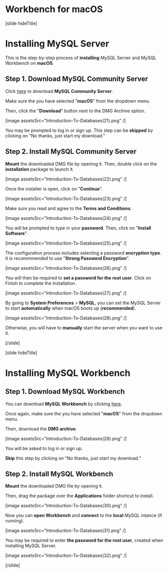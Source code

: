 # Workbench for macOS

[slide hideTitle]

# Installing MySQL Server 

This is the step-by-step process of **installing** MySQL Server and MySQL Workbench on **macOS**.
 
## Step 1. Download MySQL Community Server 

Click [here](http://dev.mysql.com/downloads/mysql) to download **MySQL Community Server**.  

Make sure the you have selected "**macOS**" from the dropdown menu. 

Then, click the "**Download**" button next to the DMG Archive option. 
 
[image assetsSrc="Introduction-To-Databases(21).png" /]

You may be prompted to log in or sign up. This step can be **skipped** by clicking on "No thanks, just start my download." 
 
## Step 2. Install MySQL Community Server  
 
**Mount** the downloaded DMG file by opening it. Then, double click on the **installation** package to launch it. 

[image assetsSrc="Introduction-To-Databases(22).png" /]
        
 
Once the installer is open, click on "**Continue**". 
        
[image assetsSrc="Introduction-To-Databases(23).png" /]
 

Make sure you read and agree to the **Terms and Conditions**. 
 
[image assetsSrc="Introduction-To-Databases(24).png" /]     
 

You will be prompted to type in your **password**. Then, click on "**Install Software**". 
 
[image assetsSrc="Introduction-To-Databases(25).png" /]
 
The configuration process includes selecting a password **encryption type**. It is recommmended to use "**Strong Password Encryption**". 
        
[image assetsSrc="Introduction-To-Databases(26).png" /]
 

You will then be required to **set a password for the root user**. Click on Finish to complete the installation. 
 
[image assetsSrc="Introduction-To-Databases(27).png" /]

 
By going to **System Preferences** \> **MySQL**, you can set the MySQL Server to start **automatically** when macOS boots up (**recommended**). 
 
[image assetsSrc="Introduction-To-Databases(28).png" /]

Otherwise, you will have to **manually** start the server when you want to use it. 

[/slide]
 
[slide hideTitle]
 
# Installing MySQL Workbench 
 
## Step 1. Download MySQL Workbench 

You can download **MySQL Workbench** by clicking [here](https://dev.mysql.com/downloads/workbench/). 

Once again, make sure the you have selected "**macOS**" from the dropdown menu. 

Then, download the **DMG archive**. 

[image assetsSrc="Introduction-To-Databases(29).png" /]
 
You will be asked to log in or sign up. 

**Skip** this step by clicking on "No thanks, just start my download." 
 
## Step 2. Install MySQL Workbench
 
**Mount** the downloaded DMG file by opening it. 

Then, drag the package over the **Applications** folder shortcut to install.   
        
[image assetsSrc="Introduction-To-Databases(30).png" /]

 
Now you can **open Workbench** and **connect** to the **local** MySQL intance (if running). 
       
[image assetsSrc="Introduction-To-Databases(31).png" /]

 
You may be required to enter **the password for the root user**, created when installing MySQL Server. 

[image assetsSrc="Introduction-To-Databases(32).png" /]
        
[/slide]